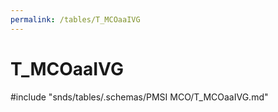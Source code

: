 ```yaml
---
permalink: /tables/T_MCOaaIVG
---
```

# T\_MCOaaIVG
<!-- SPDX-License-Identifier: MPL-2.0 -->

<!-- ATTENTION : Ne pas supprimer ou modifier la ligne ci-dessous -->
#include "snds/tables/.schemas/PMSI MCO/T_MCOaaIVG.md"
<!-- ATTENTION : Ne pas supprimer ou modifier la ligne ci-dessus -->
